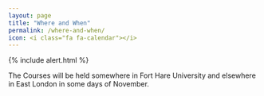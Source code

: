 ```yaml
---
layout: page
title: "Where and When"
permalink: /where-and-when/
icon: <i class="fa fa-calendar"></i>
---
```


{% include alert.html %}

The Courses will be held somewhere in Fort Hare University and elsewhere in East London in some days of November.
